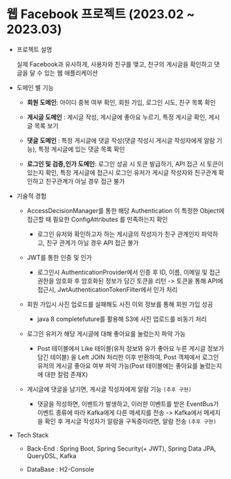 # 웹 Facebook  프로젝트 (2023.02 ~ 2023.03)
- 프로젝트 설명 

  실제 Facebook과 유사하게, 사용자와 친구를 맺고, 친구의 게시글을 확인하고 댓글을 달 수 있는 웹 애플리케이션
  
* 도메인 별 기능

   * **회원 도메인**: 아이디 중복 여부 확인, 회원 가입, 로그인 시도, 친구 목록 확인
   
   * **게시글 도메인** : 게시글 작성, 게시글에 좋아요 누르기, 특정 게시글  확인, 게시글 목록 보기
   
   * **댓글 도메인** : 특정 게시글에 댓글 작성(댓글 작성시 게시글 작성자에게 알람 기능), 특정 게시글에 있는 댓글 목록 확인
   
   * **로그인 및 검증,인가 도메인**: 로그인 성공 시 토큰 발급하기, API 접근 시 토큰이 있는지 확인, 특정 게시글에 접근시 로그인 유저가 게시글 작성자와 친구관계 확인하고 친구관계가 아닐 경우 접근 불가
  
* 기술적 경험


    * AccessDecisionManager를 통한 해당 Authentication 이 특정한 Object에 접근할 때 필요한 ConfigAttributes 를 만족하는지 확인
    
      * 로그인 유저와 확인하고자 하는 게시글의 작성자가 친구 관계인지 파악하고, 친구 관계가 아닐 경우 API 접근 불가
      
    * JWT를 통한 인증 및 인가
    
      * 로그인시 AuthenticationProvider에서 인증 후 ID, 이름, 이메일 및 접근 권한을 암호화 후 암호화된 정보가 담긴 토큰을 리턴 -> 토큰을 통해 API에 접근시, JwtAuthenticationTokenFilter에서 인가 처리
      
    * 회원 가입시 사진 업로드를 실패해도 사진 이외 정보를 통해 회원 가입 성공
    
      * java 8 completefuture를 활용해 S3에 사진 업로드를 비동기 처리
      
    * 로그인 유저가 해당 게시글에 대해 좋아요를 눌렀는지 파악 가능
    
      * Post 테이블에서 Like 테이블(유저 정보와 유가 좋아요 누른 게시글 정보가 담긴 테이블) 을 Left JOIN 처리한 이후 반환하여, Post 객체에서 로그인 유저의 게시글 좋아요 여부 파악 가능(Post 테이블에는 좋아요를 눌렀는지에 대한 칼럼 존재X)

    * 게시글에 댓글을 남기면, 게시글 작성자에게 알람 기능 `(추후 구현)`

       * 댓글을 작성하면, 이벤트가 발생하고, 이러한 이벤트를 받은 EventBus가 이벤트 종류에 따라 Kafka에게 다른 메세지를 전송 -> Kafka에서 메세지을 확인 후  게시글 작성자가 알람을 구독중이라면, 알람 전송 `(추후 구현)`
      
      
      
      
      
* Tech Stack

  * Back-End : Spring Boot, Spring Security(+ JWT), Spring Data JPA, QueryDSL, Kafka
  
  * DataBase : H2-Console
